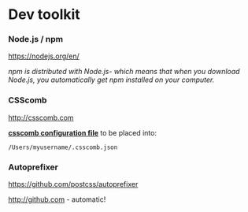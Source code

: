 # Dev toolkit

### Node.js / npm
https://nodejs.org/en/

_npm is distributed with Node.js- which means that when you download Node.js, you automatically get npm installed on your computer._

### CSScomb
http://csscomb.com

**[csscomb configuration file](https://github.com/maxdmitriev/hello-world/blob/master/_.csscomb.json)** to be placed into: 
```
/Users/myusername/.csscomb.json
```


### Autoprefixer
https://github.com/postcss/autoprefixer



http://github.com - automatic!
